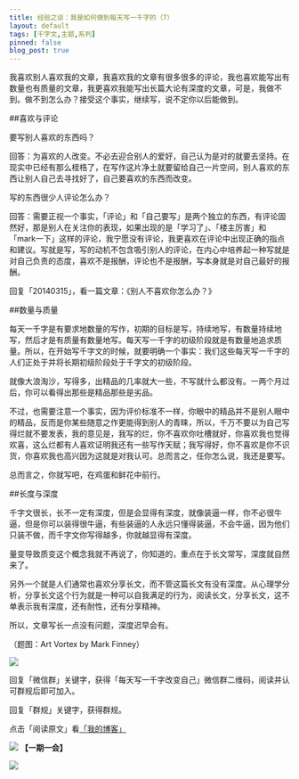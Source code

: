 ```yaml
---
title: 经验之谈：我是如何做到每天写一千字的（7）
layout: default
tags: [千字文,主题,系列]
pinned: false
blog_post: true
---
```


我喜欢别人喜欢我的文章，我喜欢我的文章有很多很多的评论，我也喜欢能写出有数量也有质量的文章，我更喜欢我能写出长篇大论有深度的文章，可是，我做不到。做不到怎么办？接受这个事实，继续写，说不定你以后能做到。

##喜欢与评论

要写别人喜欢的东西吗？

回答：为喜欢的人改变。不必去迎合别人的爱好，自己认为是对的就要去坚持。在现实中已经有那么桎梏了，在写作这片净土就要留给自己一片空间，别人喜欢的东西让别人自己去寻找好了，自己要喜欢的东西而改变。

写的东西很少人评论怎么办？

回答：需要正视一个事实，「评论」和「自己要写」是两个独立的东西，有评论固然好，那是别人在关注你的表现，如果出现的是「学习了」、「楼主厉害」和「mark一下」这样的评论，我宁愿没有评论，我更喜欢在评论中出现正确的指点和建议。写就是写，写的动机不包含吸引别人的评论，在内心中培养起一种写就是对自己负责的态度，喜欢不是报酬，评论也不是报酬，写本身就是对自己最好的报酬。

回复「20140315」，看一篇文章：《别人不喜欢你怎么办？》

##数量与质量

每天一千字是有要求地数量的写作，初期的目标是写，持续地写，有数量持续地写，然后才是有质量有数量地写。每天写一千字的初级阶段就是有数量地追求质量。所以，在开始写千字文的时候，就要明确一个事实：我们这些每天写一千字的人们正处于并将长期初级阶段处于千字文的初级阶段。

就像大浪淘沙，写得多，出精品的几率就大一些，不写就什么都没有。一两个月过后，你可以看得出那些是精品那些是劣品。

不过，也需要注意一个事实，因为评价标准不一样，你眼中的精品并不是别人眼中的精品，反而是你某些随意之作更能得到别人的青睐，所以，千万不要以为自己写得烂就不要发表，我的意见是，我写的烂，你不喜欢你吐槽就好，你喜欢我也觉得欢喜，这么烂都有人喜欢证明我还有一些写作天赋；我写得好，你不喜欢是你不识货，你喜欢我也高兴因为这就是对我认可。总而言之，任你怎么说，我还是要写。

总而言之，你就写吧，在鸡蛋和鲜花中前行。

##长度与深度

千字文很长，长不一定有深度，但是会显得有深度，就像装逼一样，你不必很牛逼，但是你可以装得很牛逼，有些装逼的人永远只懂得装逼，不会牛逼，因为他们只装不做，而千字文你写得越多，你就越显得有深度。

量变导致质变这个概念我就不再说了，你知道的，重点在于长文常写，深度就自然来了。

另外一个就是人们通常也喜欢分享长文，而不管这篇长文有没有深度。从心理学分析，分享长文这个行为就是一种可以自我满足的行为，阅读长文，分享长文，这不单表示我有深度，还有耐性，还有分享精神。

所以，文章写长一点没有问题，深度迟早会有。


（题图：Art Vortex by Mark Finney）

![](http://pic.yupoo.com/vankos_v/DMJiv6i8/mHDSX.png)

回复「微信群」关键字，获得「每天写一千字改变自己」微信群二维码，阅读并认可群规后即可加入。

回复「群规」关键字，获得群规。

点击「阅读原文」看[「我的博客」](http://cnfeat.com)

![](http://pic.yupoo.com/vankos_v/DMJgUjgl/8Rvrt.png)
**【一期一会】**

![](http://media-cache-ak0.pinimg.com/736x/b1/7e/67/b17e677d67389ec701a0b85db6fb7cae.jpg)
